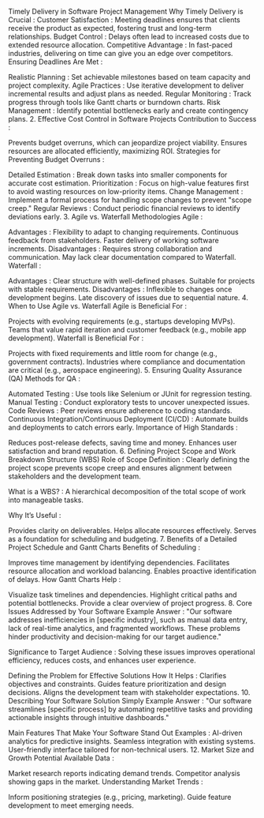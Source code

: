 Timely Delivery in Software Project Management Why Timely Delivery is Crucial :
Customer Satisfaction : Meeting deadlines ensures that clients receive the product as expected, fostering trust and long-term relationships. Budget Control : Delays often lead to increased costs due to extended resource allocation. Competitive Advantage : In fast-paced industries, delivering on time can give you an edge over competitors. Ensuring Deadlines Are Met :

Realistic Planning : Set achievable milestones based on team capacity and project complexity. Agile Practices : Use iterative development to deliver incremental results and adjust plans as needed. Regular Monitoring : Track progress through tools like Gantt charts or burndown charts. Risk Management : Identify potential bottlenecks early and create contingency plans. 2. Effective Cost Control in Software Projects Contribution to Success :

Prevents budget overruns, which can jeopardize project viability. Ensures resources are allocated efficiently, maximizing ROI. Strategies for Preventing Budget Overruns :

Detailed Estimation : Break down tasks into smaller components for accurate cost estimation. Prioritization : Focus on high-value features first to avoid wasting resources on low-priority items. Change Management : Implement a formal process for handling scope changes to prevent "scope creep." Regular Reviews : Conduct periodic financial reviews to identify deviations early. 3. Agile vs. Waterfall Methodologies Agile :

Advantages : Flexibility to adapt to changing requirements. Continuous feedback from stakeholders. Faster delivery of working software increments. Disadvantages : Requires strong collaboration and communication. May lack clear documentation compared to Waterfall. Waterfall :

Advantages : Clear structure with well-defined phases. Suitable for projects with stable requirements. Disadvantages : Inflexible to changes once development begins. Late discovery of issues due to sequential nature. 4. When to Use Agile vs. Waterfall Agile is Beneficial For :

Projects with evolving requirements (e.g., startups developing MVPs). Teams that value rapid iteration and customer feedback (e.g., mobile app development). Waterfall is Beneficial For :

Projects with fixed requirements and little room for change (e.g., government contracts). Industries where compliance and documentation are critical (e.g., aerospace engineering). 5. Ensuring Quality Assurance (QA) Methods for QA :

Automated Testing : Use tools like Selenium or JUnit for regression testing. Manual Testing : Conduct exploratory tests to uncover unexpected issues. Code Reviews : Peer reviews ensure adherence to coding standards. Continuous Integration/Continuous Deployment (CI/CD) : Automate builds and deployments to catch errors early. Importance of High Standards :

Reduces post-release defects, saving time and money. Enhances user satisfaction and brand reputation. 6. Defining Project Scope and Work Breakdown Structure (WBS) Role of Scope Definition : Clearly defining the project scope prevents scope creep and ensures alignment between stakeholders and the development team.

What is a WBS? : A hierarchical decomposition of the total scope of work into manageable tasks.

Why It’s Useful :

Provides clarity on deliverables. Helps allocate resources effectively. Serves as a foundation for scheduling and budgeting. 7. Benefits of a Detailed Project Schedule and Gantt Charts Benefits of Scheduling :

Improves time management by identifying dependencies. Facilitates resource allocation and workload balancing. Enables proactive identification of delays. How Gantt Charts Help :

Visualize task timelines and dependencies. Highlight critical paths and potential bottlenecks. Provide a clear overview of project progress. 8. Core Issues Addressed by Your Software Example Answer : "Our software addresses inefficiencies in [specific industry], such as manual data entry, lack of real-time analytics, and fragmented workflows. These problems hinder productivity and decision-making for our target audience."

Significance to Target Audience : Solving these issues improves operational efficiency, reduces costs, and enhances user experience.

Defining the Problem for Effective Solutions How It Helps :
Clarifies objectives and constraints. Guides feature prioritization and design decisions. Aligns the development team with stakeholder expectations. 10. Describing Your Software Solution Simply Example Answer : "Our software streamlines [specific process] by automating repetitive tasks and providing actionable insights through intuitive dashboards."

Main Features That Make Your Software Stand Out Examples :
AI-driven analytics for predictive insights. Seamless integration with existing systems. User-friendly interface tailored for non-technical users. 12. Market Size and Growth Potential Available Data :

Market research reports indicating demand trends. Competitor analysis showing gaps in the market. Understanding Market Trends :

Inform positioning strategies (e.g., pricing, marketing). Guide feature development to meet emerging needs.
